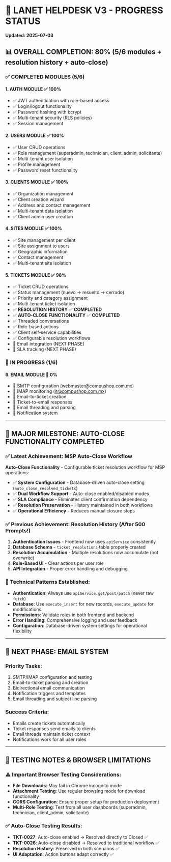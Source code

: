 # 🎯 LANET HELPDESK V3 - PROGRESS STATUS
**Updated: 2025-07-03**

## 📊 **OVERALL COMPLETION: 80% (5/6 modules + resolution history + auto-close)**

### ✅ **COMPLETED MODULES (5/6)**

#### 1. **AUTH MODULE** ✅ 100%
- ✅ JWT authentication with role-based access
- ✅ Login/logout functionality
- ✅ Password hashing with bcrypt
- ✅ Multi-tenant security (RLS policies)
- ✅ Session management

#### 2. **USERS MODULE** ✅ 100%
- ✅ User CRUD operations
- ✅ Role management (superadmin, technician, client_admin, solicitante)
- ✅ Multi-tenant user isolation
- ✅ Profile management
- ✅ Password reset functionality

#### 3. **CLIENTS MODULE** ✅ 100%
- ✅ Organization management
- ✅ Client creation wizard
- ✅ Address and contact management
- ✅ Multi-tenant data isolation
- ✅ Client admin user creation

#### 4. **SITES MODULE** ✅ 100%
- ✅ Site management per client
- ✅ Site assignment to users
- ✅ Geographic information
- ✅ Contact management
- ✅ Multi-tenant site isolation

#### 5. **TICKETS MODULE** ✅ 98%
- ✅ Ticket CRUD operations
- ✅ Status management (nuevo → resuelto → cerrado)
- ✅ Priority and category assignment
- ✅ Multi-tenant ticket isolation
- ✅ **RESOLUTION HISTORY** ✅ **COMPLETED**
- ✅ **AUTO-CLOSE FUNCTIONALITY** ✅ **COMPLETED**
- ✅ Threaded conversations
- ✅ Role-based actions
- ✅ Client self-service capabilities
- ✅ Configurable resolution workflows
- 🔄 Email integration (NEXT PHASE)
- 🔄 SLA tracking (NEXT PHASE)

### 🔄 **IN PROGRESS (1/6)**

#### 6. **EMAIL MODULE** 🔄 0%
- 🔄 SMTP configuration (webmaster@compushop.com.mx)
- 🔄 IMAP monitoring (it@compushop.com.mx)
- 🔄 Email-to-ticket creation
- 🔄 Ticket-to-email responses
- 🔄 Email threading and parsing
- 🔄 Notification system

---

## 🎉 **MAJOR MILESTONE: AUTO-CLOSE FUNCTIONALITY COMPLETED**

### **✅ Latest Achievement: MSP Auto-Close Workflow**

**Auto-Close Functionality** - Configurable ticket resolution workflow for MSP operations:
- ✅ **System Configuration** - Database-driven auto-close setting (`auto_close_resolved_tickets`)
- ✅ **Dual Workflow Support** - Auto-close enabled/disabled modes
- ✅ **SLA Compliance** - Eliminates client confirmation dependency
- ✅ **Resolution Preservation** - History maintained in both workflows
- ✅ **Operational Efficiency** - Reduces manual closure steps

### **✅ Previous Achievement: Resolution History (After 500 Prompts!)**

1. **Authentication Issues** - Frontend now uses `apiService` consistently
2. **Database Schema** - `ticket_resolutions` table properly created
3. **Resolution Accumulation** - Multiple resolutions now accumulate (not overwrite)
4. **Role-Based UI** - Clear actions per user role
5. **API Integration** - Proper error handling and debugging

### **🔧 Technical Patterns Established:**

- **Authentication**: Always use `apiService.get/post/patch` (never raw `fetch`)
- **Database**: Use `execute_insert` for new records, `execute_update` for modifications
- **Permissions**: Validate roles in both frontend and backend
- **Error Handling**: Comprehensive logging and user feedback
- **Configuration**: Database-driven system settings for operational flexibility

---

## 🎯 **NEXT PHASE: EMAIL SYSTEM**

### **Priority Tasks:**
1. SMTP/IMAP configuration and testing
2. Email-to-ticket parsing and creation
3. Bidirectional email communication
4. Notification triggers and templates
5. Email threading and subject line parsing

### **Success Criteria:**
- Emails create tickets automatically
- Ticket responses send emails to clients
- Email threads maintain ticket context
- Notifications work for all user roles

---

## 📝 **TESTING NOTES & BROWSER LIMITATIONS**

### **⚠️ Important Browser Testing Considerations:**
- **File Downloads**: May fail in Chrome incognito mode
- **Attachment Testing**: Use regular browsing mode for download functionality
- **CORS Configuration**: Ensure proper setup for production deployment
- **Multi-Role Testing**: Test from all user dashboards (superadmin, technician, client_admin, solicitante)

### **✅ Auto-Close Testing Results:**
- **TKT-0027**: Auto-close enabled → Resolved directly to Closed ✅
- **TKT-0026**: Auto-close disabled → Resolved to traditional workflow ✅
- **Resolution History**: Preserved in both scenarios ✅
- **UI Adaptation**: Action buttons adapt correctly ✅
